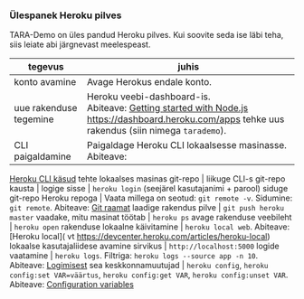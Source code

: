 ### Ülespanek Heroku pilves

TARA-Demo on üles pandud Heroku pilves. Kui soovite seda ise läbi teha, siis leiate abi järgnevast meelespeast.

tegevus | juhis
--------|-------
konto avamine | Avage Herokus endale konto.
uue rakenduse tegemine | Heroku veebi-dashboard-is.<br> Abiteave: [Getting started with Node.js](https://devcenter.heroku.com/articles/getting-started-with-nodejs) https://dashboard.heroku.com/apps tehke uus rakendus (siin nimega `tarademo`).
CLI paigaldamine | Paigaldage Heroku CLI lokaalsesse masinasse. Abiteave: 
[Heroku CLI käsud](https://devcenter.heroku.com/articles/using-the-cli)
tehte lokaalses masinas git-repo |
liikuge CLI-s git-repo kausta |
logige sisse | `heroku login` (seejärel kasutajanimi + parool)
siduge git-repo Heroku repoga | Vaata millega on seotud: `git remote -v`. Sidumine: `git remote`. Abiteave: [Git raamat](https://git-scm.com/book/en/v2/Git-Basics-Working-with-Remotes)
laadige rakendus pilve | `git push heroku master`
vaadake, mitu masinat töötab | `heroku ps`
avage rakenduse veebileht | `heroku open`
rakenduse lokaalne käivitamine | `heroku local web`. Abiteave: [Heroku local](
vt https://devcenter.heroku.com/articles/heroku-local)
lokaalse kasutajaliidese avamine sirvikus | `http://localhost:5000`
logide vaatamine | `heroku logs`. Filtriga: `heroku logs --source app -n 10`. 
Abiteave: [Logimisest](https://devcenter.heroku.com/articles/logging) 
sea keskkonnamuutujad | `heroku config`, 
`heroku config:set VAR=väärtus`, `heroku config:get VAR`, 
`heroku config:unset VAR`. Abiteave: [Configuration variables](https://devcenter.heroku.com/articles/getting-started-with-nodejs#define-config-vars) 

